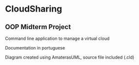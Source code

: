 # CloudSharing
## OOP Midterm Project

Command line application to manage a virtual cloud

Documentation in portuguese

Diagram created using AmaterasUML, source file included (.cld)
